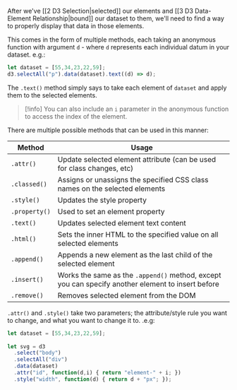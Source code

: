 After we've [[2 D3 Selection|selected]] our elements and [[3 D3 Data-Element Relationship|bound]] our dataset to them, we'll need to find a way to properly display that data in those elements.

This comes in the form of multiple methods, each taking an anonymous function with argument `d` - where `d` represents each individual datum in your dataset. e.g.:

```js
let dataset = [55,34,23,22,59];  
d3.selectAll("p").data(dataset).text((d) => d);
```

The `.text()` method simply says to take each element of `dataset` and apply them to the selected elements.

> [!info]
> You can also include an `i` parameter in the anonymous function to access the index of the element.

There are multiple possible methods that can be used in this manner:

| Method        | Usage                                                                                             |
| ------------- | ------------------------------------------------------------------------------------------------- |
| `.attr()`     | Update selected element attribute (can be used for class changes, etc)                            |     
| `.classed()`  | Assigns or unassigns the specified CSS class names on the selected elements                       |     
| `.style()`    | Updates the style property                                                                        |     
| `.property()` | Used to set an element property                                                                   |     
| `.text()`     | Updates selected element text content                                                             |     
| `.html()`     | Sets the inner HTML to the specified value on all selected elements                               |     
| `.append()`   | Appends a new element as the last child of the selected element                                   |     
| `.insert()`   | Works the same as the `.append()` method, except you can specify another element to insert before |     
| `.remove()`   | Removes selected element from the DOM |

`.attr()` and `.style()` take two parameters; the attribute/style rule you want to change, and what you want to change it to. .e.g:

```js
let dataset = [55,34,23,22,59];  
  
let svg = d3
  .select("body")  
  .selectAll("div")  
  .data(dataset)  
  .attr("id", function(d,i) { return "element-" + i; })  
  .style("width", function(d) { return d + "px"; });
```
